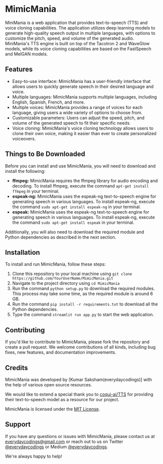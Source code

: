 # MimicMania

MiniMania is a web application that provides text-to-speech (TTS) and voice cloning capabilities. The application utilizes deep learning models to generate high-quality speech output in multiple languages, with options to customize the pitch, speed, and volume of the generated audio. MiniMania's TTS engine is built on top of the Tacotron 2 and WaveGlow models, while its voice cloning capabilities are based on the FastSpeech and MelGAN models.

## Features

- Easy-to-use interface: MimicMania has a user-friendly interface that allows users to quickly    generate speech in their desired language and voice.
- Multiple languages: MimicMania supports multiple languages, including English, Spanish, French, and more.
- Multiple voices: MimicMania provides a range of voices for each language, giving users a wide variety of options to choose from.
- Customizable parameters: Users can adjust the speed, pitch, and volume of the generated speech to fit their specific needs.
- Voice cloning: MimicMania's voice cloning technology allows users to clone their own voice, making it easier than ever to create personalized voiceovers.

## Things to Be Downloaded

Before you can install and use MimicMania, you will need to download and install the following:

- **ffmpeg:** MimicMania requires the ffmpeg library for audio encoding and decoding. To install ffmpeg, execute the command `apt-get install ffmpeg` in your terminal.
- **espeak-ng:** MimicMania uses the espeak-ng text-to-speech engine for generating speech in various languages. To install espeak-ng, execute the command `sudo apt-get install espeak-ng` in your terminal. 
- **espeak:** MimicMania uses the espeak-ng text-to-speech engine for generating speech in various languages. To install espeak-ng, execute the command `sudo apt-get install espeak` in your terminal.

Additionally, you will also need to download the required module and Python dependencies as described in the next section.

## Installation

To install and run MimicMania, follow these steps:

1. Clone this repository to your local machine using `git clone https://github.com/YourUserName/MimicMania.git`
2. Navigate to the project directory using `cd MimicMania`
3. Run the command `python setup.py` to download the required modules. This process may take some time, as the required module is around 6 GB.
4. Run the command `pip install -r requirements.txt` to download all the Python dependencies.
5. Type the command `streamlit run app.py` to start the web application.



## Contributing

If you'd like to contribute to MimicMania, please fork the repository and create a pull request. We welcome contributions of all kinds, including bug fixes, new features, and documentation improvements.

## Credits

MimicMania was developed by [Kumar Saksham(everydaycodings)] with the help of various open source resources. 

We would like to extend a special thank you to [coqui-ai/TTS](https://github.com/coqui-ai/TTS) for providing their text-to-speech model as a resource for our project.

MimicMania is licensed under the [MIT License](https://opensource.org/licenses/MIT). 

## Support

If you have any questions or issues with MimicMania, please contact us at [everydaycodings@gmail.com](mailto:everydaycodings@gmail.com) or reach out to us on Twitter [@everydaycodings](https://twitter.com/everydaycodings) or Medium [@everydaycodings](https://medium.com/@everydaycodings).

We're always happy to help!

